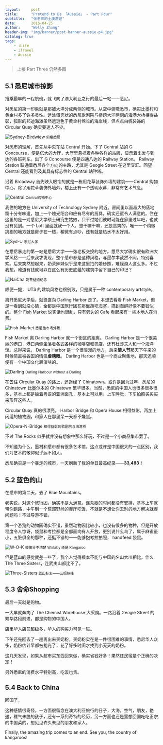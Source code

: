 ```yaml
---
layout:     post
title:      "Pretend to Be 「Aussie」 - Part Four"
subtitle:   "张老师的土澳游记"
date:       2016-04-25
author:     "Welly Zhang"
header-img: "img/banner/post-banner-aussie-p4.jpg" 
catalog: true
tags:
    - iLife
    - iTravel
    - Aussie    
---
```


> 上接 Part Three 仍然多图

## 5.1 悉尼城市掠影

搭乘最早的一程航班，就飞向了澳大利亚之行的最后一站——悉尼。

对悉尼的第一印象就是那被大洋分成两侧的城市。从空中俯瞰悉市，确实比墨村和黄金村多了许多灵性。远处蛋壳状的悉尼歌剧院与横跨大洋两侧的海港大桥相得益彰，弧形的邦迪海滩虽然远逊色于黄金村绵长的海岸线，但点点白帆装饰的 Circular Quay 确实要迷人不少。

![Sydney-Birdwiew](/img/in-post/aussie/5.1.1.jpg)
<small class="img-hint">俯瞰悉尼</small>

对悉市的理解，首先从中央车站 Central 开始。下了 Central 站的 G Concourse，便是偌大的大厅，大厅里悬挂着各种各样的站牌，显示着出发与到达的各班列车。出了 G Concourse 便是四通八达的 Railway Station。 Railway Station 联通着悉尼各个方向的主路，尤其是 Geogie Street 在这里交汇。回望 Central 还能看到及其具有标志性的 Central 站钟塔。

沿着 Broadway 首先映入眼帘的就是一栋用花草装饰外墙的建筑——Central 购物中心，除了用花草装饰外墙外，楼上还有一个透明水幕，非常有艺术气息。

![Central](/img/in-post/aussie/5.1.2.jpg)
<small class="img-hint">Central购物中心</small>

我住的地方在 University of Technology Sydney 附近。房间里以面超大的落地窗十分有味道，加上一个烛光阳台和应有尽有的厨具，确实还蛮令人满意的。住在这里的是一对悉尼大学硕士研究生姑娘，只不过她们彼时可能在家里过年吧，也就没有见到。一个 Loft 里面就我一个人，想干嘛干嘛，还是蛮爽的。唯一一个稍微挑剔的地方就是房子在一楼，稍微有点吵，还有就是热水不太好用。

![Syd-U](/img/in-post/aussie/5.1.3.jpg)
<small class="img-hint">悉尼大学</small>

在悉尼暴走的第一站是悉尼大学——张老板交换的地方。悉尼大学确实很有欧洲大学风格——后来我才发现，整个悉市都是这种风格，与墨尔本截然不同，特别喜欢。后来突然想起来，奶茶妹妹似乎是来这里拍的婚纱照，难怪游人这么多。不过我想，难道有钱就可以在这么有历史底蕴的建筑中留下自己的印记？

![NaiCha](/img/in-post/aussie/5.1.4.jpg)
<small class="img-hint">奶茶结婚纪念</small>

顺便一提， UTS 的建筑风格也很别致，只是属于一种 contemporary artstyle。

离开悉尼大学后，就径直向 Darling Harbor 走了。本想去看看 Fish Market，但是一看到就没心情，全都是中国旅行团在那里胡吃海塞，搞到海鲜好像不要钱似的。整个 Fish Market 说实话也很乱，只有旁边的 Cafe 看起来有一些本地人在消费。

![Fish-Market](/img/in-post/aussie/5.1.5.jpg)
<small class="img-hint">悉尼鱼市场外景</small>

Fish Market 离 Darling Harbor 就一个街区的距离。 Darling Harbor 是一个很美丽的港口，港口两侧坐落着各式各样的咖啡店和商店，还有杜莎夫人和一个海洋馆。总得来说， Darling Harbor 是一个很浪漫的地方，后来**情人节**那天下午来的时候简直被各国的情侣**虐瞎眼**。 Darling Harbor 也是一个商业聚集地，那天还顺便有一个中国文化展演啥的。

![Darling](/img/in-post/aussie/5.1.6.jpg)
<small class="img-hint">Darling Harbour without a Darling</small>

在去往 Circular Quay 的路上，还途经了 Chinatown。或许是因为过年，悉尼的 Chinatown 比墨尔本的 Chinatown 繁华很多。当然，悉尼的中国人也很多很多很多，基本上都是操着粤语的亚洲面孔，基本上可以用，上车睡觉，下车拍照买买买来形容这些人。

Circular Quay 真的很漂亮， Harbor Bridge 和 Opera House 相得益彰，再加上闲适的植物园，和家人在那里呆一天都不嫌腻。

![Opera-N-Bridge](/img/in-post/aussie/5.1.7.jpg)
<small class="img-hint">相得益彰的歌剧院与海港桥</small>

不过 The Rocks 似乎就并没有想象中那么好玩，不过是一个小商品集市罢了。

不知道为什么，墨村和悉市都有很多艺术馆，这点或许是中国很大的一点区别，我们对艺术的敬仰似乎远不如人。

悉尼确实是一个暴走的城市，一天刷新了我的单日最高纪录——**33,483**！

## 5.2 蓝色的山

在悉市的第二天，去了 Blue Mountains。

老实说，对这个旅行团，确实不是太满意。连茶歇的时间都没有安排，基本上车就带你跑路，中午到一个荒郊野岭的餐厅吃饭，不就是不想让你去别的地方解决就餐问题吗！不过导游不错。

第一个游览的动物园确实不错，虽然动物园比较小，也没有很多的物种，但是开放程度令人惊讶，袋鼠和考拉都是全部面向有人开放，更别说什么鸟了，属于麻雀虽小，五脏俱全的那种，还挺不错的——能够抱考拉拍照， handfeed 袋鼠。

![W-O-K](/img/in-post/aussie/5.2.1.jpg)
<small class="img-hint">傻傻分不清楚 Wallaby 还是 Kangaroo</small>

但是蓝山的感觉就差一些了，我个人觉得根本不能与中国的名山大川相比。什么 The Three Sisters，连武夷山都比不了。

![Three-Sisters](/img/in-post/aussie/5.2.2.jpg)
<small class="img-hint">蓝山标志——三姐妹峰</small>

## 5.3 舍命Shopping

最后一天就是购物。

一大早就奔向了 The Chemist Warehouse 大采购。一路沿着 Geogie Street 的繁华路段前进，都是购物的中国人。

店里华人店员超级多，华人的购买力可见一斑。

下午还先回去了一趟再出来买奶粉。买奶粉实在是一件很困难的事情，悉尼华人众多，奶粉估计早都被抢光了，花了好多时间才找到小天天的奶粉。

这几天发现，如果从超市买东西回来做，确实省钱好多！果然住民宿是个正确的决定！

另外悉尼的消费水平特别高，吃饭也贵。

## 5.4 Back to China

回国了。

这种感情很奇怪，一方面很留念在澳大利亚旅行的日子，大海，空气，朋友，艳遇，稚气未脱的孩子，还有一系列奇特的经历，另一方面也还是蛮想回国吃吃正宗的中国菜的，想见见许久未见的朋友和家人。

Finally, the amazing trip comes to an end. See you, the country of kangaroos!

